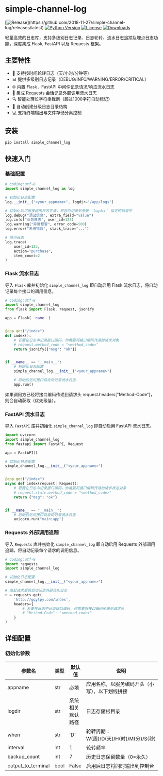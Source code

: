 # simple-channel-log

[![Release](https://img.shields.io/github/release/2018-11-27/simple-channel-log.svg?style=flat-square")](https://github.com/2018-11-27/simple-channel-log/releases/latest)
[![Python Version](https://img.shields.io/badge/python-2.7+/3.6+-blue.svg)](https://github.com/2018-11-27/simple-channel-log)
[![License](https://img.shields.io/badge/license-MIT-green.svg)](https://opensource.org/licenses/MIT)
[![Downloads](https://pepy.tech/badge/simple-channel-log)](https://pepy.tech/project/simple-channel-log)

轻量高效的日志库，支持多级别日志记录、日志轮转、流水日志追踪及埋点日志功能，深度集成 Flask, FastAPI 以及 Requests 框架。

## 主要特性

- 📅 支持按时间轮转日志（天/小时/分钟等）
- 📊 提供多级别日志记录（DEBUG/INFO/WARNING/ERROR/CRITICAL）
- 🌐 内置 Flask，FastAPI 中间件记录请求/响应流水日志
- 📡 集成 Requests 会话记录外部调用流水日志
- 🔍 智能处理长字符串截断（超过1000字符自动标记）
- 📁 自动创建分级日志目录结构
- 💻 支持终端输出与文件存储分离控制

## 安装

```bash
pip install simple_channel_log
```

## 快速入门

### 基础配置

```python
# coding:utf-8
import simple_channel_log as log

# 初始化日志配置
log.__init__("<your_appname>", logdir="/app/logs")

# 初始化后可直接调用日志方法，日志将记录到参数 `logdir` 指定的目录中
log.debug("调试信息", extra_field="value")
log.info("业务日志", user_id=123)
log.warning("异常预警", error_code=500)
log.error("系统错误", stack_trace="...")

# 埋点日志
log.trace(
    user_id=123,
    action="purchase",
    item_count=2
)
```

### Flask 流水日志

导入 `Flask` 库并初始化 `simple_channel_log` 即自动启用 Flask 流水日志，将自动记录每个接口的调用信息。

```python
# coding:utf-8
import simple_channel_log
from flask import Flask, request, jsonify

app = Flask(__name__)


@app.get("/index")
def index():
    # 若要在日志中记录接口编码，你需要将接口编码传递给请求对象
    # request.method_code = "<method_code>"
    return jsonify({"msg": "ok"})


if __name__ == '__main__':
    # 初始化日志配置
    simple_channel_log.__init__("<your_appname>")

    # 启动后访问接口将自动记录流水日志
    app.run()
```

如果调用方已经将接口编码传递到请求头 request.headers["Method-Code"]，则会自动获取（优先级低）。

### FastAPI 流水日志

导入 `FastAPI` 库并初始化 `simple_channel_log` 即自动启用 FastAPI 流水日志。

```python
import uvicorn
import simple_channel_log
from fastapi import FastAPI, Request

app = FastAPI()

# 初始化日志配置
simple_channel_log.__init__("<your_appname>")


@app.get("/index")
async def index(request: Request):
    # 若要在日志中记录接口编码，你需要将接口编码传递给请求状态对象
    # request.state.method_code = "<method_code>"
    return {"msg": "ok"}


if __name__ == "__main__":
    # 启动后访问接口将自动记录流水日志
    uvicorn.run("main:app")
```

### Requests 外部调用追踪

导入 `Requests` 库并初始化 `simple_channel_log` 即自动启用 Requests 外部调用追踪，将自动记录每个请求的调用信息。

```python
# coding:utf-8
import requests
import simple_channel_log

# 初始化日志配置
simple_channel_log.__init__("<your_appname>")

# 发起请求后将自动记录外部流水日志
r = requests.get(
    'http://gqylpy.com/index',
    headers={
        # 若要在日志中记录接口编码，你需要将接口编码传递到请求头
        # "Method-Code": "<method_code>"
    }
)
```

## 详细配置

### 初始化参数

| 参数名                | 类型   | 默认值      | 说明                            |
|--------------------|------|----------|-------------------------------|
| appname            | str  | 必填       | 应用名称，以服务编码开头（小写），以下划线拼接       |
| logdir             | str  | 系统相关默认路径 | 日志存储根目录                       |
| when               | str  | 'D'      | 轮转周期：W(周)/D(天)/H(时)/M(分)/S(秒) |
| interval           | int  | 1        | 轮转频率                          |
| backup_count       | int  | 7        | 历史日志保留数量（0=永久）                |
| output_to_terminal | bool | False    | 启用后日志将同时输出到控制台                |
